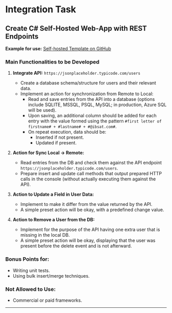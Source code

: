# Integration Task

## Create C# Self-Hosted Web-App with REST Endpoints

**Example for use:** [Self-hosted Template on GitHub](https://github.com/NetCoreTemplates/selfhost)

### Main Functionalities to be Developed

1. **Integrate API:** `https://jsonplaceholder.typicode.com/users`
   - Create a database schema/structure for users and their relevant data.
   - Implement an action for synchronization from Remote to Local:
     - Read and save entries from the API into a database (options include SQLITE, MSSQL, PSQL, MySQL; in production, Azure SQL will be used).
     - Upon saving, an additional column should be added for each entry with the value formed using the pattern `#first letter of firstname# + #lastname# + #@ibsat.com#`.
     - On repeat execution, data should be:
       - Inserted if not present.
       - Updated if present.

2. **Action for Sync Local -> Remote:**
   - Read entries from the DB and check them against the API endpoint `https://jsonplaceholder.typicode.com/users`.
   - Prepare insert and update call methods that output prepared HTTP calls in the console (without actually executing them against the API).

3. **Action to Update a Field in User Data:**
   - Implement to make it differ from the value returned by the API.
   - A simple preset action will be okay, with a predefined change value.

4. **Action to Remove a User from the DB:**
   - Implement for the purpose of the API having one extra user that is missing in the local DB.
   - A simple preset action will be okay, displaying that the user was present before the delete event and is not afterward.

### Bonus Points for:

- Writing unit tests.
- Using bulk insert/merge techniques.

### Not Allowed to Use:

- Commercial or paid frameworks.

---